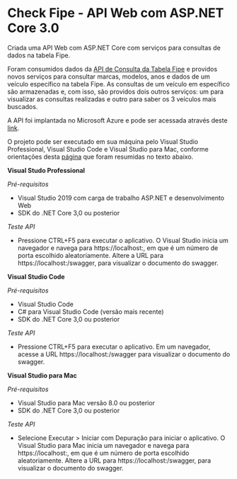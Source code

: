 # Check Fipe - API Web com ASP.NET Core 3.0

Criada uma API Web com ASP.NET Core com serviços para consultas de dados na tabela Fipe. 

Foram consumidos dados da [API de Consulta da Tabela Fipe](http://fipeapi.appspot.com/) e providos novos serviços para consultar marcas, modelos, anos e dados de um veículo específico na tabela Fipe. 
As consultas de um veículo em específico são armazenadas e, com isso, são providos dois outros serviços: um para visualizar as consultas realizadas e outro para saber os 3 veículos mais buscados. 

A API foi implantada no Microsoft Azure e pode ser acessada através deste [link](https://api-check-fipe.azurewebsites.net/swagger).

O projeto pode ser executado em sua máquina pelo Visual Studio Professional, Visual Studio Code e Visual Studio para Mac, conforme orientações desta [página](https://docs.microsoft.com/pt-br/aspnet/core/tutorials/first-web-api?view=aspnetcore-3.0&tabs=visual-studio) que foram resumidas no texto abaixo.

**Visual Studo Professional**

*Pré-requisitos*

  - Visual Studio 2019 com carga de trabalho ASP.NET e desenvolvimento Web
  - SDK do .NET Core 3,0 ou posterior
  
*Teste API*

  - Pressione CTRL+F5 para executar o aplicativo. O Visual Studio inicia um navegador e navega para https://localhost:<port>, em que <port> é um número de porta escolhido aleatoriamente. Altere a URL para https://localhost:<port>/swagger, para visualizar o documento do swagger.

  
**Visual Studio Code**

*Pré-requisitos*

  - Visual Studio Code
  - C# para Visual Studio Code (versão mais recente)
  - SDK do .NET Core 3,0 ou posterior
  
*Teste API*

  - Pressione CTRL+F5 para executar o aplicativo. Em um navegador, acesse a URL https://localhost:<port>/swagger para visualizar o documento do swagger.
  
**Visual Studio para Mac**

*Pré-requisitos*

  - Visual Studio para Mac versão 8.0 ou posterior
  - SDK do .NET Core 3,0 ou posterior
  
*Teste API*

  - Selecione Executar > Iniciar com Depuração para iniciar o aplicativo. O Visual Studio para Mac inicia um navegador e navega para https://localhost:<port>, em que <port> é um número de porta escolhido aleatoriamente. Altere a URL para https://localhost:<port>/swagger, para visualizar o documento do swagger.
